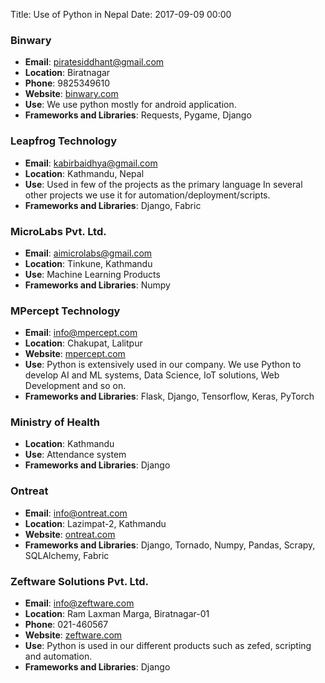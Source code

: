 Title: Use of Python in Nepal
Date: 2017-09-09 00:00


### Binwary
- **Email**: piratesiddhant@gmail.com  
- **Location**: Biratnagar  
- **Phone**: 9825349610
- **Website**: [binwary.com](http://www.binwary.com)
- **Use**: We use python mostly for android application.  
-  **Frameworks and Libraries**: Requests, Pygame, Django

### Leapfrog Technology       
- **Email**: kabirbaidhya@gmail.com  
- **Location**: Kathmandu, Nepal  
- **Use**: Used in few of the projects as the primary language In several other projects we use it for automation/deployment/scripts.  
-  **Frameworks and Libraries**: Django, Fabric 

### MicroLabs Pvt. Ltd.
- **Email**: aimicrolabs@gmail.com
- **Location**: Tinkune, Kathmandu  
- **Use**: Machine Learning Products  
-  **Frameworks and Libraries**: Numpy  

### MPercept Technology  
- **Email**: info@mpercept.com  
- **Location**: Chakupat, Lalitpur
- **Website**: [mpercept.com](http://mpercept.com)
- **Use**: Python is extensively used in our company. We use Python to develop AI and ML systems, Data Science, IoT solutions, Web Development and so on.
-  **Frameworks and Libraries**: Flask, Django, Tensorflow, Keras, PyTorch  

### Ministry of Health  
- **Location**: Kathmandu  
- **Use**: Attendance system  
-  **Frameworks and Libraries**: Django  

### Ontreat  
- **Email**: info@ontreat.com  
- **Location**: Lazimpat-2, Kathmandu  
- **Website**: [ontreat.com](http://ontreat.com)
-  **Frameworks and Libraries**: Django, Tornado, Numpy, Pandas, Scrapy, SQLAlchemy, Fabric

### Zeftware Solutions Pvt. Ltd.  
- **Email**: info@zeftware.com  
- **Location**: Ram Laxman Marga, Biratnagar-01  
- **Phone**: 021-460567  
- **Website**: [zeftware.com](http://zeftware.com)
- **Use**: Python is used in our different products such as zefed, scripting and automation.
-  **Frameworks and Libraries**: Django  
